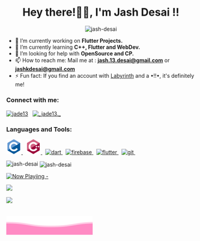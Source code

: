 
<h1 align="middle"> Hey there!👋🏻, I'm Jash Desai !! </h1>


<!--
**jash-desai/jash-desai** is a ✨ _special_ ✨ repository because its `README.md` (this file) appears on your GitHub profile.
-->

<p align="middle"> <img src="https://komarev.com/ghpvc/?username=jash-desai&label=Profile%20views&color=ff4da6&style=plastic" alt="jash-desai" /> </p>
 
- 🔭 I’m currently working on **Flutter Projects.**
- 🌱 I’m currently learning **C++, Flutter and WebDev.**
- 🤔 I’m looking for help with **OpenSource and CP.**
- 📫 How to reach me: Mail me at : **jash.13.desai@gmail.com** or **jashkdesai@gmail.com**
- ⚡ Fun fact: If you find an account with [Labyrinth](https://raw.githubusercontent.com/jash-desai/jash-desai/main/Labyrinth.jpeg) and a •!!•, it's definitely me!
<!-- - 👯 I’m looking to collaborate on 
<!-- - 💬 Ask me about -->
<h3> Connect with me: </h3>
<p align="left">
<a href="https://www.linkedin.com/in/jade13/" target="blank"><img align="center" src="https://raw.githubusercontent.com/rahuldkjain/github-profile-readme-generator/22064237dce9d9052582c108ace3c161b646dfd9/src/images/icons/Social/linked-in-alt.svg" alt="jade13" height="30" width="40" /></a>  &nbsp;
<a href="https://instagram.com/_jade13._" target="blank"><img align="center" src="https://raw.githubusercontent.com/rahuldkjain/github-profile-readme-generator/22064237dce9d9052582c108ace3c161b646dfd9/src/images/icons/Social/instagram.svg" alt="_jade13._" height="30" width="40" /></a>  &nbsp;
 </p>

 
<h3 align="left">Languages and Tools:</h3>
<p align="left">
<a href="https://www.cprogramming.com/" target="_blank"> <img src="https://raw.githubusercontent.com/devicons/devicon/master/icons/c/c-original.svg" alt="c" width="40" height="40"/> </a> &nbsp;
<a href="https://www.w3schools.com/cpp/" target="_blank"> <img src="https://raw.githubusercontent.com/devicons/devicon/master/icons/cplusplus/cplusplus-original.svg" alt="cplusplus" width="40" height="40"/> </a>  &nbsp;
<a href="https://dart.dev" target="_blank"> <img src="https://www.vectorlogo.zone/logos/dartlang/dartlang-icon.svg" alt="dart" width="40" height="40"/> </a>  &nbsp;
<a href="https://firebase.google.com/" target="_blank"> <img src="https://www.vectorlogo.zone/logos/firebase/firebase-icon.svg" alt="firebase" width="40" height="40"/> </a>  &nbsp;
 <a href="https://flutter.dev" target="_blank"> <img src="https://www.vectorlogo.zone/logos/flutterio/flutterio-icon.svg" alt="flutter" width="40" height="40"/> </a>  &nbsp;
<a href="https://git-scm.com/" target="_blank"> <img src="https://www.vectorlogo.zone/logos/git-scm/git-scm-icon.svg" alt="git" width="40" height="40"/> </a>  &nbsp;
 </p>
 
 <p><img align="left" src="https://github-readme-stats.vercel.app/api/top-langs?username=jash-desai&show_icons=true&theme=dracula&hide_border=true&disable_animations =false&locale=en" alt="jash-desai" /></p>
 
 <p>&nbsp;<img align="center" src="https://github-readme-stats.vercel.app/api?username=jash-desai&show_icons=true&theme=dracula&hide_border=true&disable_animations =false&locale=en" alt="jash-desai" /></p>
 
 [![Now Playiing -](https://spotify-github-profile.vercel.app/api/view?uid=vvghoq1frj9jgqpgne20hkoo9&cover_image=true&theme=novatorem)](https://open.spotify.com/user/vvghoq1frj9jgqpgne20hkoo9)
 
 <p>
 <a href="https://github.com/ryo-ma/github-profile-trophy" target="_blank">
    <img src="https://github-profile-trophy.vercel.app/?username=jash-desai&theme=dracula&row=1&row=7&margin-w=10&no-bg=false&no-frame=true"/>
 </a>
 </p>

<!-- [<p>&nbsp;<img align="center" src="https://github-readme-stats.vercel.app/api/pin?username=jash-desai&theme=dracula&hide_border=true&disable_animations=false&repo=insta-clone" alt="jash-desai" /></p>](github.com/jash-desai/insta-clone) -->

<p><img src = "https://github-readme-streak-stats.herokuapp.com?user=jash-desai&theme=dracula&hide_border=true"></p>

</br>

<!-- <h3>Programmer's Quote of the Day:</h3>

[![A bit of quotes](https://quotes-github-readme.vercel.app/api?type=horizontal)](https://github.com/piyushsuthar/github-readme-quotes)
 -->

<img align="middle" src = "https://raw.githubusercontent.com/jash-desai/jash-desai/main/bottom-footer.svg">
<!-- ![header](https://capsule-render.vercel.app/api?type=wave&color=ff4da6&height=300&section=footer&text=See%20You%20Later!&fontSize=90) -->
</br>
